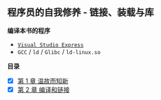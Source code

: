 ## 程序员的自我修养 - 链接、装载与库

**编译本书的程序**

* [`Visual Studio Express`](https://visualstudio.microsoft.com/zh-hans/vs/express/)
* `GCC` / `ld` / `Glibc` / `ld-linux.so`


**目录**

* [x] [第 1 章 温故而知新](./ch01)
* [x] [第 2 章 编译和链接](./ch02)